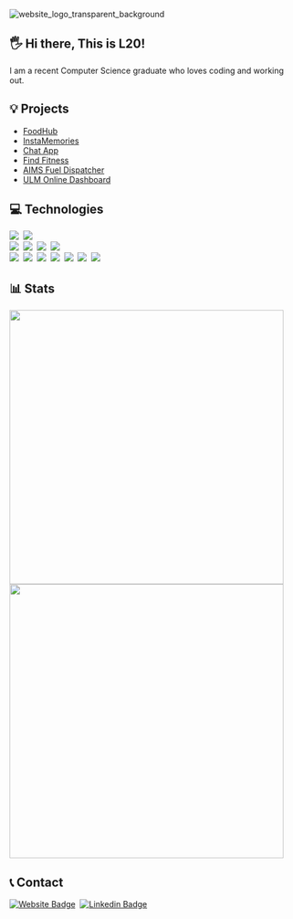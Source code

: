 ![website_logo_transparent_background](https://user-images.githubusercontent.com/49761123/127601268-c075cc91-3f01-4de0-9f4c-64563ecec4e5.png)

## 🖐 Hi there, This is L20!
I am a recent Computer Science graduate who loves coding and working out.<br>

## 💡 Projects
<ul>
  <li><a href="https://l20-foodhub.netlify.app/" target="_blank">FoodHub</a></li>
  <li><a href="https://l20-instamemories.netlify.app/posts" target="_blank">InstaMemories</a></li>
  <li><a href="https://l20-chat.netlify.app/" target="_blank">Chat App</a></li>
  <li><a href="https://l20-find-fitness.herokuapp.com/" target="_blank">Find Fitness</a></li>
  <li><a href="https://github.com/Aelbish/CSCI-4060-AIMS-Project" target="_blank">AIMS Fuel Dispatcher</a></li>
  <li><a href="https://aelbish.github.io/ULM-Dashboard/" target="_blank">ULM Online Dashboard</a></li>
</ul>

## 💻 Technologies
<img src="https://img.shields.io/badge/-JavaScript-eed718?style=flat&logo=javascript&logoColor=white">&nbsp;&nbsp;<img src="http://img.shields.io/badge/-Java-F89820?style=flat&logo=java&logoColor=white"></br>
<img src="https://img.shields.io/badge/-MongoDB-4DB33D?style=flat&logo=mongodb&logoColor=FFFFFF">&nbsp;&nbsp;<img src="https://img.shields.io/badge/-Express.js-787878?style=flat">&nbsp;&nbsp;<img src="https://img.shields.io/badge/-React-000000?style=flat&logo=react&logoColor=00c8ff">&nbsp;&nbsp;<img src="https://img.shields.io/badge/-Node.js-3C873A?style=flat&logo=Node.js&logoColor=white"></br>
<img src="https://img.shields.io/badge/-MySQL-F29111?style=flat&logo=mysql&logoColor=FFFFFF">&nbsp;&nbsp;<img src="https://img.shields.io/badge/-Firebase-FFA611?style=flat&logo=firebase&logoColor=FFFFFF">&nbsp;&nbsp;<img src="http://img.shields.io/badge/-Google%20Cloud%20Platform-4285F4?style=flat&logo=google%20cloud&logoColor=white">&nbsp;&nbsp;<img src="http://img.shields.io/badge/-Heroku-430098?style=flat&logo=heroku&logoColor=white">&nbsp;&nbsp;<img src = "https://img.shields.io/badge/-HTML5-E34F26?style=flat&logo=html5&logoColor=white">&nbsp;&nbsp;<img src = "https://img.shields.io/badge/-CSS3-1572B6?style=flat&logo=css3&logoColor=white">&nbsp;&nbsp;<img src="https://img.shields.io/badge/-Bootstrap-563D7C?style=flat&logo=bootstrap&logoColor=white">

## 📊 Stats
<img width="480em" src="https://github-readme-stats.vercel.app/api?username=Aelbish&show_icons=true&theme=dark"/>
<img width="480em" src="https://github-readme-stats.vercel.app/api/top-langs/?username=Aelbish&show_icons=true&theme=dark&layout=compact"/>
  
## 📞 Contact
[![Website Badge](https://img.shields.io/badge/-aelbish.com-c89c04?style=flat&logo=Google-Chrome&logoColor=white&link=https://aelbish.com)](https://aelbish.com)&nbsp;
[![Linkedin Badge](https://img.shields.io/badge/-aelbish-blue?style=flat&logo=Linkedin&logoColor=white&link=https://www.linkedin.com/in/aelbish/)](https://www.linkedin.com/in/aelbish/)&nbsp;
